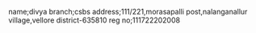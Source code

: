 name;divya
branch;csbs
address;111/221,morasapalli post,nalanganallur village,vellore district-635810
reg no;111722202008
